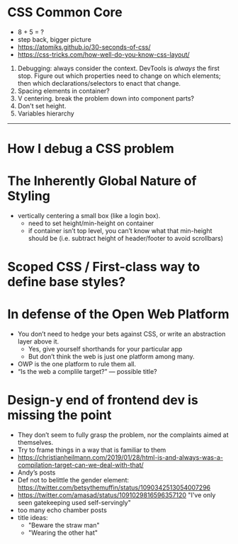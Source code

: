 
# CSS Common Core

* 8 + 5 = ?
* step back, bigger picture
* https://atomiks.github.io/30-seconds-of-css/
* https://css-tricks.com/how-well-do-you-know-css-layout/

1. Debugging: always consider the context. DevTools is *always* the first stop. Figure out which properties need to change on which elements; then which declarations/selectors to enact that change.
2. Spacing elements in container?
3. V centering. break the problem down into component parts?
4. Don't set height.
5. Variables hierarchy

---

# How I debug a CSS problem

# The Inherently Global Nature of Styling

* vertically centering a small box (like a login box).
  * need to set height/min-height on container
  * if container isn’t top level, you can’t know what that min-height should be (i.e. subtract height of header/footer to avoid scrollbars)

  
# Scoped CSS / First-class way to define base styles?


# In defense of the Open Web Platform

* You don’t need to hedge your bets against CSS, or write an abstraction layer above it.
  * Yes, give yourself shorthands for your particular app
  * But don’t think the web is just one platform among many.
* OWP is the one platform to rule them all.
* “Is the web a complile target?” — possible title?


# Design-y end of frontend dev is missing the point

* They don’t seem to fully grasp the problem, nor the complaints aimed at themselves.
* Try to frame things in a way that is familiar to them
* https://christianheilmann.com/2019/01/28/html-is-and-always-was-a-compilation-target-can-we-deal-with-that/
* Andy’s posts
* Def not to belittle the gender element: https://twitter.com/betsythemuffin/status/1090342513054007296
* https://twitter.com/amasad/status/1091029816596357120 "I've only seen gatekeeping used self-servingly"
* too many echo chamber posts
* title ideas:
  * "Beware the straw man"
  * "Wearing the other hat"
